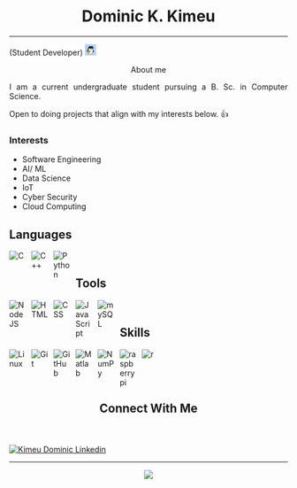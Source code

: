 <h1 align="center">Dominic K. Kimeu </h1>
<hr>

<p><bold>(Student Developer)</bold> <img src='./gifs/rocket_pack.gif' height='20px'></p> 
<p align="center">About me</p>
<p align="justify">
  I am a current undergraduate student pursuing a B. Sc. in Computer Science.

  Open to doing projects that align with my interests below. 👍
</p>


<h3>Interests</h3>
<ul>
  <li>Software Engineering</li>
  <li>AI/ ML</li>
  <li>Data Science</li>
  <li>IoT</li>
  <li>Cyber Security</li>
  <li>Cloud Computing</li>
</ul>

## Languages
<img align="left" alt="C" width="30px" style="padding-right:10px;"
  src="https://cdn.jsdelivr.net/gh/devicons/devicon/icons/c/c-plain.svg" />
<img align="left" alt="C++" width="30px" style="padding-right:10px;"
  src="https://cdn.jsdelivr.net/gh/devicons/devicon/icons/cplusplus/cplusplus-plain.svg" />
<img align="left" alt="Python" width="30px" style="padding-right:10px;"
  src="https://cdn.jsdelivr.net/gh/devicons/devicon/icons/python/python-plain.svg" />
<br />

## Tools
<img align="left" alt="NodeJS" width="30px" style="padding-right:10px;"
  src="https://cdn.jsdelivr.net/gh/devicons/devicon/icons/nodejs/nodejs-original.svg" />
<img align="left" alt="HTML" width="30px" style="padding-right:10px;"
  src="https://cdn.jsdelivr.net/gh/devicons/devicon/icons/html5/html5-plain.svg" />
<img align="left" alt="CSS" width="30px" style="padding-right:10px;"
  src="https://cdn.jsdelivr.net/gh/devicons/devicon/icons/css3/css3-plain.svg" />
<img align="left" alt="JavaScript" width="30px" style="padding-right:10px;"
  src="https://cdn.jsdelivr.net/gh/devicons/devicon/icons/javascript/javascript-plain.svg" />
<img align="left" alt="mySQL" width="30px" style="padding-right:10px"
  src="https://cdn.jsdelivr.net/gh/devicons/devicon/icons/mysql/mysql-plain.svg" />
<br />

## Skills
<img align="left" alt="Linux" width="30px" style="padding-right:10px;"
  src="https://cdn.jsdelivr.net/gh/devicons/devicon/icons/linux/linux-original.svg" />
<img align="left" alt="Git" width="30px" style="padding-right:10px;"
  src="https://cdn.jsdelivr.net/gh/devicons/devicon/icons/git/git-original.svg" />
<img align="left" alt="GitHub" width="30px" style="padding-right:10px;"
  src="https://cdn.jsdelivr.net/gh/devicons/devicon/icons/github/github-original.svg" />
<img align="left" alt="Matlab" width="30px" style="padding-right:10px"
  src="https://cdn.jsdelivr.net/gh/devicons/devicon/icons/matlab/matlab-original.svg" />
<img align="left" alt="NumPy" width="30px" style="padding-right:10px"
  src="https://cdn.jsdelivr.net/gh/devicons/devicon/icons/numpy/numpy-original.svg" />
<img align="left" alt="raspberrypi" width="30px" style="padding-right:10px"
  src="https://cdn.jsdelivr.net/gh/devicons/devicon/icons/raspberrypi/raspberrypi-original.svg" />
<img align="left" alt="r" width="30px" style="padding-right:10px"
  src="https://cdn.jsdelivr.net/gh/devicons/devicon/icons/r/r-plain.svg" />
<br />

<br />
<br />
<h2 align="center">Connect With Me</h2>
<br />
<br />
<a href="https://linkedin.com/in/kimeudom" target="blank"><img align="center"
    src="https://raw.githubusercontent.com/rahuldkjain/github-profile-readme-generator/master/src/images/icons/Social/linked-in-alt.svg"
    alt="Kimeu Dominic Linkedin" height="30" width="40" /></a>

--- 

<p align="center">
  <a href="https://github.com/kimeudom">
    <img src="https://komarev.com/ghpvc/?username=kimeudom&color=blue&style=flat)" />
  </a>
</p>
